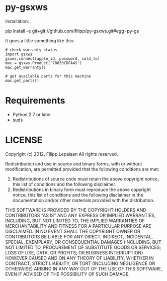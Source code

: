 py-gsxws
======

Installation:

  pip install -e git+git://github.com/filipp/py-gsxws.git#egg=py-gs


It goes a little something like this:
    
    # check warranty status
    import gsxws
    gsxws.connect(apple_id, password, sold_to)
    mac = gsxws.Product('70033CDFA4S')
    mac.get_warranty()

    # get available parts for this machine
    mac.get_parts()


Requirements
============
- Python 2.7 or later
- suds


LICENSE
=======
Copyright (c) 2012, Filipp Lepalaan
All rights reserved.

Redistribution and use in source and binary forms, with or without
modification, are permitted provided that the following conditions are met: 

1. Redistributions of source code must retain the above copyright notice, this
   list of conditions and the following disclaimer. 
2. Redistributions in binary form must reproduce the above copyright notice,
   this list of conditions and the following disclaimer in the documentation
   and/or other materials provided with the distribution. 

THIS SOFTWARE IS PROVIDED BY THE COPYRIGHT HOLDERS AND CONTRIBUTORS "AS IS" AND
ANY EXPRESS OR IMPLIED WARRANTIES, INCLUDING, BUT NOT LIMITED TO, THE IMPLIED
WARRANTIES OF MERCHANTABILITY AND FITNESS FOR A PARTICULAR PURPOSE ARE
DISCLAIMED. IN NO EVENT SHALL THE COPYRIGHT OWNER OR CONTRIBUTORS BE LIABLE FOR
ANY DIRECT, INDIRECT, INCIDENTAL, SPECIAL, EXEMPLARY, OR CONSEQUENTIAL DAMAGES
(INCLUDING, BUT NOT LIMITED TO, PROCUREMENT OF SUBSTITUTE GOODS OR SERVICES;
LOSS OF USE, DATA, OR PROFITS; OR BUSINESS INTERRUPTION) HOWEVER CAUSED AND
ON ANY THEORY OF LIABILITY, WHETHER IN CONTRACT, STRICT LIABILITY, OR TORT
(INCLUDING NEGLIGENCE OR OTHERWISE) ARISING IN ANY WAY OUT OF THE USE OF THIS
SOFTWARE, EVEN IF ADVISED OF THE POSSIBILITY OF SUCH DAMAGE.
